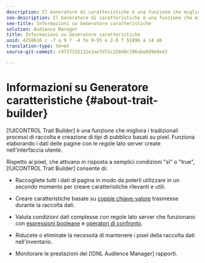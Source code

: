 ```yaml
---
description: Il Generatore di caratteristiche è una funzione che migliora i tradizionali processi di raccolta e creazione di tipi di pubblico basati su pixel. Funziona elaborando i dati delle pagine con le regole lato server create nell'interfaccia utente.
seo-description: Il Generatore di caratteristiche è una funzione che migliora i tradizionali processi di raccolta e creazione di tipi di pubblico basati su pixel. Funziona elaborando i dati delle pagine con le regole lato server create nell'interfaccia utente.
seo-title: Informazioni su Generatore caratteristiche
solution: Audience Manager
title: Informazioni su Generatore caratteristiche
uuid: 4258616 c -7 a 9 f -4 fe 9-95 e 2-9 f 51896 a 14 ab
translation-type: tm+mt
source-git-commit: c9737315132e2ae7d72c250d8c196abe8d9e0e43

---
```



# Informazioni su Generatore caratteristiche {#about-trait-builder}

[!UICONTROL Trait Builder] è una funzione che migliora i tradizionali processi di raccolta e creazione di tipi di pubblico basati su pixel. Funziona elaborando i dati delle pagine con le regole lato server create nell&#39;interfaccia utente.

<!-- c_tb_about.xml -->

Rispetto ai pixel, che attivano in risposta a semplici condizioni &quot;sì&quot; o &quot;true&quot;, [!UICONTROL Trait Builder] consente di:

* Raccogliete *tutti* i dati di pagina in modo da poterli utilizzare in un secondo momento per creare caratteristiche rilevanti e utili.
* Creare caratteristiche basate su [coppie chiave-valore](../../reference/key-value-pairs-explained.md) trasmesse durante la raccolta dati.
* Valuta condizioni dati complesse con regole lato server che funzionano con [espressioni booleane](../../reference/boolean-expressions-tsb.md) e [operatori di confronto](../../features/traits/trait-comparison-operators.md).

* Riducete o eliminate la necessità di mantenere i pixel della raccolta dati nell&#39;inventario.
* Monitorare le prestazioni dei [!DNL Audience Manager] rapporti.